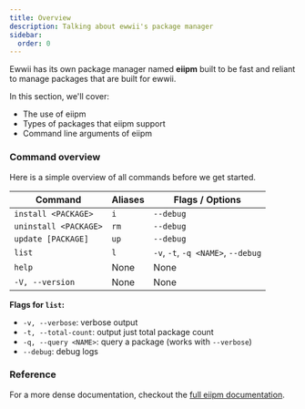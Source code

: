 ```yaml
---
title: Overview
description: Talking about ewwii's package manager
sidebar:
  order: 0
---
```


Ewwii has its own package manager named **eiipm** built to be fast and reliant to manage packages that are built for ewwii.

In this section, we'll cover:

- The use of eiipm
- Types of packages that eiipm support
- Command line arguments of eiipm

### Command overview

Here is a simple overview of all commands before we get started.

| Command               | Aliases | Flags / Options                    |
| --------------------- | ------- | ---------------------------------- |
| `install <PACKAGE>`   | `i`     | `--debug`                          |
| `uninstall <PACKAGE>` | `rm`    | `--debug`                          |
| `update [PACKAGE]`    | `up`    | `--debug`                          |
| `list`                | `l`     | `-v`, `-t`, `-q <NAME>`, `--debug` |
| `help`                | None    | None                               |
| `-V, --version`       | None    | None                               |

**Flags for `list`:**

- `-v, --verbose`: verbose output
- `-t, --total-count`: output just total package count
- `-q, --query <NAME>`: query a package (works with `--verbose`)
- `--debug`: debug logs

### Reference

For a more dense documentation, checkout the [full eiipm documentation](https://ewwii-sh.github.io/eiipm/).
